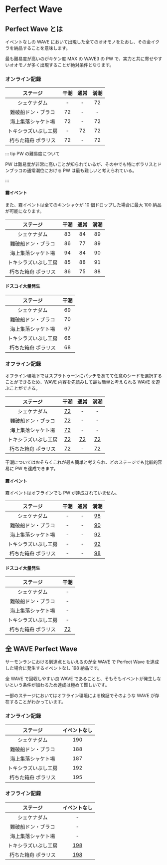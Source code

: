 # Perfect Wave

## Perfect Wave とは

イベントなしの WAVE において出現した全てのオオモノをたおし、その金イクラを納品することを意味します。

最も難易度が高いのがキケン度 MAX の WAVE3 の PW で、実力と共に寄せやすいオオモノが多く出現することが絶対条件となります。

### オンライン記録

|       ステージ       | 干潮 | 通常 | 満潮 |
| :------------------: | :--: | :--: | :--: |
|     シェケナダム     |  -   |  -   |  72  |
|  難破船ドン・ブラコ  |  72  |  -   |  -   |
|  海上集落シャケト場  |  72  |  -   |  72  |
| トキシラズいぶし工房 |  -   |  72  |  72  |
| 朽ちた箱舟 ポラリス  |  72  |  -   |  72  |

::: tip PW の難易度について

PW は難易度が非常に高いことが知られているが、その中でも特にポラリスとドンブラコの通常潮位における PW は最も難しいと考えられている。

:::

#### 霧イベント

また、霧イベントは全てのキンシャケが 10 個ドロップした場合に最大 100 納品が可能になります。

|       ステージ       | 干潮 | 通常 | 満潮 |
| :------------------: | :--: | :--: | :--: |
|     シェケナダム     |  83  |  84  |  89  |
|  難破船ドン・ブラコ  |  86  |  77  |  89  |
|  海上集落シャケト場  |  94  |  84  |  90  |
| トキシラズいぶし工房 |  85  |  88  |  91  |
| 朽ちた箱舟 ポラリス  |  86  |  75  |  88  |

#### ドスコイ大量発生

|       ステージ       | 干潮 |
| :------------------: | :--: |
|     シェケナダム     |  69  |
|  難破船ドン・ブラコ  |  70  |
|  海上集落シャケト場  |  67  |
| トキシラズいぶし工房 |  66  |
| 朽ちた箱舟 ポラリス  |  68  |

### オフライン記録

オフライン環境下ではスプラトゥーンにパッチをあてて任意のシードを選択することができるため、WAVE 内容を先読みして最も簡単と考えられる WAVE を遊ぶことができる。

|       ステージ       |                       干潮                        |                       通常                        |                        満潮                        |
| :------------------: | :-----------------------------------------------: | :-----------------------------------------------: | :------------------------------------------------: |
|     シェケナダム     | [72](https://www.youtube.com/watch?v=glJQULk-55Q) |                         -                         |                         -                          |
|  難破船ドン・ブラコ  | [72](https://www.youtube.com/watch?v=prIKEjRALL8) |                         -                         |                         -                          |
|  海上集落シャケト場  | [72](https://www.youtube.com/watch?v=w_-igfoAjAY) |                         -                         |                         -                          |
| トキシラズいぶし工房 | [72](https://www.youtube.com/watch?v=Zx3wRlTBQ6Y) | [72](https://www.youtube.com/watch?v=ubvZAVrfNHc) | [72](https://www.youtube.com/watch?v=9fIYs7t-_Yw)  |
| 朽ちた箱舟 ポラリス  | [72](https://www.youtube.com/watch?v=4L1HLOGhqRs) |                         -                         | [72](https://www.youtube.com/watch?v=WVGw11h-TgMM) |

干潮についてはおそらくこれが最も簡単と考えられ、どのステージでも比較的容易に PW を達成できます。

#### 霧イベント

霧イベントはオフラインでも PW が達成されていません。

|       ステージ       | 干潮 | 通常 |                       満潮                        |
| :------------------: | :--: | :--: | :-----------------------------------------------: |
|     シェケナダム     |  -   |  -   | [98](https://www.youtube.com/watch?v=JnQ4KVFU5fU) |
|  難破船ドン・ブラコ  |  -   |  -   | [90](https://www.youtube.com/watch?v=v0LTHxP3OnE) |
|  海上集落シャケト場  |  -   |  -   | [92](https://www.youtube.com/watch?v=ewKJs3b7L84) |
| トキシラズいぶし工房 |  -   |  -   | [92](https://www.youtube.com/watch?v=ZCAoNCotP7I) |
| 朽ちた箱舟 ポラリス  |  -   |  -   | [98](https://www.youtube.com/watch?v=JIZJCLUCHJg) |

#### ドスコイ大量発生

|       ステージ       |                       干潮                        |
| :------------------: | :-----------------------------------------------: |
|     シェケナダム     |                         -                         |
|  難破船ドン・ブラコ  |                         -                         |
|  海上集落シャケト場  |                         -                         |
| トキシラズいぶし工房 |                         -                         |
| 朽ちた箱舟 ポラリス  | [72](https://www.youtube.com/watch?v=i7kzgU5DCDU) |

## 全 WAVE Perfect Wave

サーモンランにおける到達点ともいえるのが全 WAVE で Perfect Wave を達成した場合に発生するイベントなし 198 納品です。

全 WAVE で回収しやすい良 WAVE であることと、そもそもイベントが発生しないという条件が加わるため達成は極めて難しいです。

一部のステージにおいてはオフライン環境による検証でそのような WAVE が存在することがわかっています。

### オンライン記録

|       ステージ       | イベントなし |
| :------------------: | :----------: |
|     シェケナダム     |     190      |
|  難破船ドン・ブラコ  |     188      |
|  海上集落シャケト場  |     187      |
| トキシラズいぶし工房 |     192      |
| 朽ちた箱舟 ポラリス  |     195      |

### オフライン記録

|       ステージ       |                    イベントなし                     |
| :------------------: | :-------------------------------------------------: |
|     シェケナダム     |                          -                          |
|  難破船ドン・ブラコ  |                          -                          |
|  海上集落シャケト場  |                          -                          |
| トキシラズいぶし工房 | [198](https://www.youtube.com/watch?v=GVbfG1I8OCo)  |
| 朽ちた箱舟 ポラリス  | [198](https://www.youtube.com/watch?v=WVGw11h-TgMM) |
